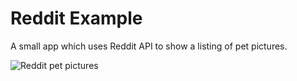 # Reddit Example
A small app which uses Reddit API to show a listing of pet pictures.

![Reddit pet pictures](https://tabrisjs.com/assets/public-content/img/examples/reddit.png)